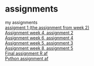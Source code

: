 # assignments
my assignments
<br>
[assigment 1 (the assignment from week 2)](https://github.com/InMyLife/assignments/blob/master/Assignment_week_2.ipynb)
<br>[Assignment week 4, assignment 2](https://github.com/InMyLife/assignments/blob/master/Assignment_week_4.ipynb)
<br>[Assignment week 6, assignment 4](https://github.com/InMyLife/assignments/blob/master/assignment4.ipynb)
<br>[Assignment week 5, assignment 3](https://github.com/InMyLife/assignments/blob/master/Assignment_week_5.ipynb)
<br>[Assignment week 8, assignment 5](https://github.com/InMyLife/assignments/blob/master/assignment5(2).ipynb)
<br>[Final assignment R af](https://github.com/InMyLife/assignments/blob/master/R_exam_af.ipynb)
<br>[Python assignment af](https://github.com/InMyLife/assignments/blob/master/Python_assignment_Finished.ipynb) 

